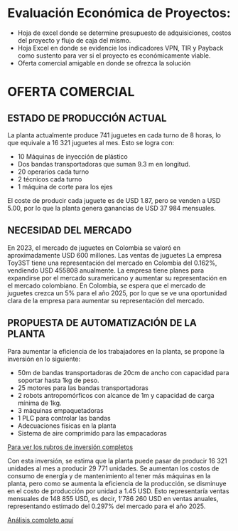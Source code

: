 # Evaluación Económica de Proyectos:
* Hoja de excel donde se determine presupuesto de adquisiciones, costos del proyecto y flujo de caja del mismo.
* Hoja Excel en donde se evidencie los indicadores VPN, TIR y Payback como sustento para ver si el proyecto es
económicamente viable.
* Oferta comercial amigable en donde se ofrezca la solución

# OFERTA COMERCIAL
## ESTADO DE PRODUCCIÓN ACTUAL
La planta actualmente produce 741 juguetes en cada turno de 8 horas, lo que equivale a 16 321 juguetes al mes. Esto se logra con:
* 10 Máquinas de inyección de plástico
* Dos bandas transportadoras que suman 9.3 m en longitud.
* 20 operarios cada turno
* 2 técnicos cada turno
* 1 máquina de corte para los ejes

El coste de producir cada juguete es de USD 1.87, pero se venden a USD 5.00, por lo que la planta genera ganancias de USD 37 984 mensuales.

## NECESIDAD DEL MERCADO
En 2023, el mercado de juguetes en Colombia se valoró en aproximadamente USD 600 millones. Las ventas de juguetes La empresa Toy3ST tiene una representación del mercado en Colombia del 0.162%, vendiendo USD 455808 anualmente.
La empresa tiene planes para expandirse por el mercado suramericano y aumentar su representación en el mercado colombiano. En Colombia, se espera que el mercado de juguetes crezca un 5% para el año 2025, por lo que se ve una oportunidad clara de la empresa para aumentar su representación del mercado. 

## PROPUESTA DE AUTOMATIZACIÓN DE LA PLANTA
Para aumentar la eficiencia de los trabajadores en la planta, se propone la inversión en lo siguiente:

* 50m de bandas transportadoras de 20cm de ancho con capacidad para soportar hasta 1kg de peso.
* 25 motores para las bandas transportadoras
* 2 robots antropomórficos con alcance de 1m y capacidad de carga mínima de 1kg.
* 3 máquinas empaquetadoras
* 1 PLC para controlar las bandas
* Adecuaciones físicas en la planta
* Sistema de aire comprimido para las empacadoras

[Para ver los rubros de inversión completos](https://docs.google.com/spreadsheets/d/1UofpR_d8MAJ8ucfqKUm9TOoAN7rZJr05U88_Q5Jq9SU/edit?usp=sharing)

Con esta inversión, se estima que la planta puede pasar de producir 16 321 unidades al mes a producir 29 771 unidades. Se aumentan los costos de consumo de energía y de mantenimiento al tener más máquinas en la planta, pero como se aumenta la eficiencia de la producción, se disminuye en el costo de producción por unidad a 1.45 USD. Esto representaría ventas mensuales de 148 855 USD, es decir, 1'786 260 USD en ventas anuales, representando estimado del 0.297% del mercado para el año 2025.

[Análisis completo aquí](https://docs.google.com/spreadsheets/d/1UofpR_d8MAJ8ucfqKUm9TOoAN7rZJr05U88_Q5Jq9SU/edit?usp=sharing)
